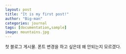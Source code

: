```yaml
---
layout: post
title: "It is my first post!"
author: "Big-man"
categories: journal
tags: [documentation,sample]
image: mountains.jpg
---
```


첫 블로그 게시물. 폰트 변경을 하고 싶은데 왜 안되는지 모르겠다.

<script src="https://gist.github.com/sanggnas/867bda03f472d3be23aed1d53356f06a.js"></script>